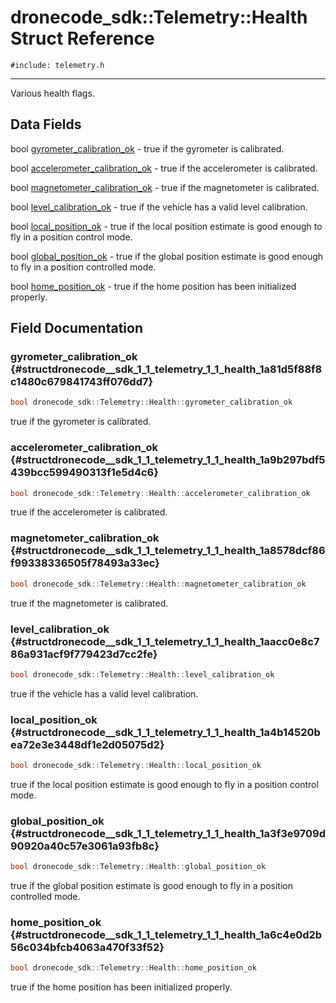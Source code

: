 # dronecode_sdk::Telemetry::Health Struct Reference
`#include: telemetry.h`

----


Various health flags. 


## Data Fields


bool [gyrometer_calibration_ok](#structdronecode__sdk_1_1_telemetry_1_1_health_1a81d5f88f8c1480c679841743ff076dd7)  - true if the gyrometer is calibrated.

bool [accelerometer_calibration_ok](#structdronecode__sdk_1_1_telemetry_1_1_health_1a9b297bdf5439bcc599490313f1e5d4c6)  - true if the accelerometer is calibrated.

bool [magnetometer_calibration_ok](#structdronecode__sdk_1_1_telemetry_1_1_health_1a8578dcf86f99338336505f78493a33ec)  - true if the magnetometer is calibrated.

bool [level_calibration_ok](#structdronecode__sdk_1_1_telemetry_1_1_health_1aacc0e8c786a931acf9f779423d7cc2fe)  - true if the vehicle has a valid level calibration.

bool [local_position_ok](#structdronecode__sdk_1_1_telemetry_1_1_health_1a4b14520bea72e3e3448df1e2d05075d2)  - true if the local position estimate is good enough to fly in a position control mode.

bool [global_position_ok](#structdronecode__sdk_1_1_telemetry_1_1_health_1a3f3e9709d90920a40c57e3061a93fb8c)  - true if the global position estimate is good enough to fly in a position controlled mode.

bool [home_position_ok](#structdronecode__sdk_1_1_telemetry_1_1_health_1a6c4e0d2b56c034bfcb4063a470f33f52)  - true if the home position has been initialized properly.


## Field Documentation


### gyrometer_calibration_ok {#structdronecode__sdk_1_1_telemetry_1_1_health_1a81d5f88f8c1480c679841743ff076dd7}

```cpp
bool dronecode_sdk::Telemetry::Health::gyrometer_calibration_ok
```


true if the gyrometer is calibrated.


### accelerometer_calibration_ok {#structdronecode__sdk_1_1_telemetry_1_1_health_1a9b297bdf5439bcc599490313f1e5d4c6}

```cpp
bool dronecode_sdk::Telemetry::Health::accelerometer_calibration_ok
```


true if the accelerometer is calibrated.


### magnetometer_calibration_ok {#structdronecode__sdk_1_1_telemetry_1_1_health_1a8578dcf86f99338336505f78493a33ec}

```cpp
bool dronecode_sdk::Telemetry::Health::magnetometer_calibration_ok
```


true if the magnetometer is calibrated.


### level_calibration_ok {#structdronecode__sdk_1_1_telemetry_1_1_health_1aacc0e8c786a931acf9f779423d7cc2fe}

```cpp
bool dronecode_sdk::Telemetry::Health::level_calibration_ok
```


true if the vehicle has a valid level calibration.


### local_position_ok {#structdronecode__sdk_1_1_telemetry_1_1_health_1a4b14520bea72e3e3448df1e2d05075d2}

```cpp
bool dronecode_sdk::Telemetry::Health::local_position_ok
```


true if the local position estimate is good enough to fly in a position control mode.


### global_position_ok {#structdronecode__sdk_1_1_telemetry_1_1_health_1a3f3e9709d90920a40c57e3061a93fb8c}

```cpp
bool dronecode_sdk::Telemetry::Health::global_position_ok
```


true if the global position estimate is good enough to fly in a position controlled mode.


### home_position_ok {#structdronecode__sdk_1_1_telemetry_1_1_health_1a6c4e0d2b56c034bfcb4063a470f33f52}

```cpp
bool dronecode_sdk::Telemetry::Health::home_position_ok
```


true if the home position has been initialized properly.

